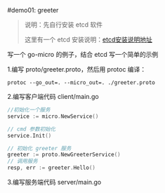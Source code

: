 #demo01: greeter

> 说明：先自行安装 etcd 软件
>
> 这里有一个 etcd 安装说明：[etcd安装说明地址](https://www.bookstack.cn/read/docker_practice-1.2.0/etcd-install.md)

写一个 go-micro 的例子，结合 etcd 写一个简单的示例

1.编写 proto/greeter.proto，然后用 protoc 编译：
```shell script
protoc --go_out=. --micro_out=. ./greeter.proto
```

2.编写客户端代码
client/main.go

```go
//初始化一个服务
service := micro.NewService() 

// cmd 参数初始化
service.Init() 

// 初始化 greeter 服务
greeter := proto.NewGreeterService()
// 调用服务
resp, err := greeter.Hello() 

```

3.编写服务端代码
server/main.go

